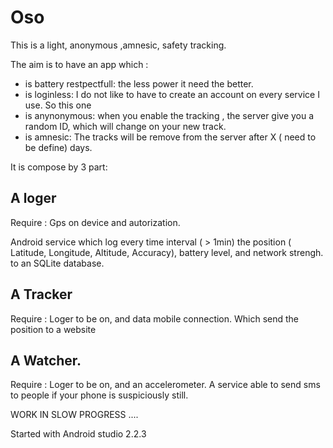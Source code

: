 # Oso

This is a light, anonymous ,amnesic, safety tracking.

The aim is to have an app which :
- is battery restpectfull: the less power it need the better. 
- is loginless: I do not like to have to create an account on every service I use. So this one 
- is anynonymous: when you enable the tracking , the server give you a random ID, which will change on your new track.
- is amnesic: The tracks will be remove from the server after X ( need to be define) days.



It is compose by 3 part:

## A loger 
Require : Gps on device and autorization.

Android service which log every time interval ( > 1min)  the position ( Latitude, Longitude, Altitude, Accuracy), battery level, and network strengh. to an SQLite database.

## A Tracker
Require : Loger to be on, and data mobile connection.
Which send  the position to  a website

## A Watcher.
Require : Loger to be on, and an accelerometer.
A service  able to send sms  to people if your phone is suspiciously still.


WORK IN SLOW PROGRESS ....

Started with Android studio 2.2.3
